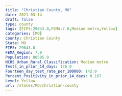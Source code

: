```yaml
---
title: "Christian County, MO"
date: 2021-03-14
draft: false
type: county
tags: [FIPS:29043.0,FEMA:7.0,Medium metro,Yellow]
categories: [MO]
County: Christian County
State: MO
FIPS: 29043.0
FEMA_Region: 7.0
Population: 88595.0
NCHS_Urban_Rural_Classification: Medium metro
Tests_in_prior_14_days: 126.0
Fourteen_day_test_rate_per_100000: 142.0
Percent_Positivity_in_prior_14_days: 0.167
Level: Yellow
url: /states/MO/christian-county
---
```



